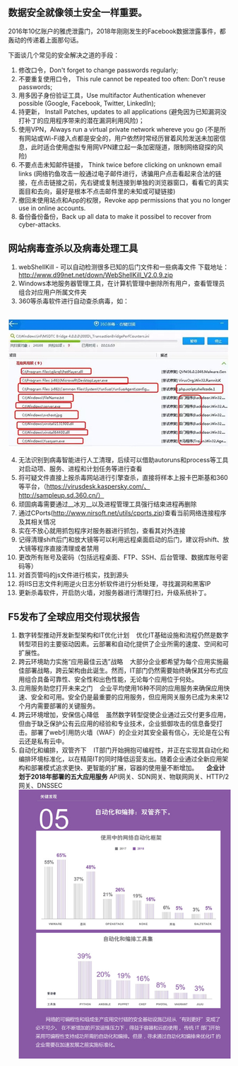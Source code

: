 
## 数据安全就像领土安全一样重要。
2016年10亿账户的雅虎泄露门，2018年刚刚发生的Facebook数据泄露事件，都轰动的传递着上面那句话。

下面谈几个常见的安全解决之道的手段：
1. 修改口令，Don't forget to change passwords regularly;
2. 不要重复使用口令， This rule cannot be repeated too often: Don't reuse passwords;
3. 用多因子身份验证工具，Use multifactor Authentication whenever possible (Google, Facebook, Twitter, LinkedIn);
4. 持更新， Install Patches, updates to all applications (避免因为已知漏洞没打补丁的应用程序带来的潜在漏洞利用风险)；
5. 使用VPN，Always run a virtual private network whereve you go (不是所有网站或Wi-Fi接入点都是安全的，用户依然时常经历冒着风险发送未加密信息，此时适合使用虚拟专用网VPN建立起一条加密隧道，限制网络窥探的风险)
6. 不要点击未知邮件链接， Think twice before clicking on unknown email links (网络钓鱼攻击一般通过电子邮件进行，诱骗用户点击看起来合法的链接，在点击链接之前，先右键或复制连接到单独的浏览器窗口，看看它的真实面目和去向，最好是根本不点击邮件里的未知或可疑链接)
7. 撤回未使用站点和App的权限，Revoke app permissions that you no longer use in online accounts. 
8. 备份备份备份，Back up all data to make it possibel to recover from cyber-attacks. 

## 网站病毒查杀以及病毒处理工具
1. webShellKill - 可以自动检测很多已知的后门文件和一些病毒文件 下载地址：http://www.d99net.net/down/WebShellKill_V2.0.9.zip 
2. Windows本地服务器管理工具，在计算机管理中删除所有用户，查看管理员组合对应用户所属文件夹
3. 360等杀毒软件进行自动查杀病毒，如： 

   ![alt text](https://github.com/bakerX/Diary/blob/master/images/virus.jpg)
   
4. 无法识别到病毒智能进行人工清理，后续可以借助autoruns和process等工具对启动项、服务、进程和计划任务等进行查看
5. 将可疑文件直接上报杀毒网站进行引擎查杀，直接将样本上报卡巴斯基和360等平台，（https://virusdesk.kaspersky.com/、http://sampleup.sd.360.cn/）
6. 顽固病毒需要通过__冰刃__以及进程管理工具强行结束进程再删除
7. 通过CPorts(http://www.nirsoft.net/utils/cports.zip)查看当前网络连接程序及其相关情况
8. 实在不放心就用抓包程序对服务器进行抓包，查看其对外连接
9. 记得清理shift后门和放大镜等可以利用远程桌面启动的后门，建议将shift、放大镜等程序直接清理或者禁用
10. 更改所有账号及密码（包括远程桌面、FTP、SSH、后台管理、数据库账号密码等）
11. 对首页管吗的js文件进行核实，找到源头
12. 将IIS日志文件利用逆火日志分析软件进行分析处理，寻找漏洞和黑客IP
13. 更新杀毒软件，开启防火墙，对服务器进行清理打扫，升级系统补丁。

##  F5发布了全球应用交付现状报告
01. 数字转型推动开发新型架构和IT优化计划
    优化IT基础设施和流程仍然是数字转型项目的主要驱动因素。云部署和自动化提供了企业所需的速度、空间和可扩展性。
02. 跨云环境助力实施“应用最佳云选”战略
    大部分企业都希望为每个应用实施最佳部署战略，跨云架构由此诞生。然而，IT部门仍然需要始终确保其分布式应用组合具备可靠性、安全性和出色性能，无论每个应用位于何处。
03. 应用服务助您打开未来之门
    企业平均使用16种不同的应用服务来确保应用快速、安全和可用。安全仍是最重要的应用服务，但应用网关服务已成为未来12个月内需要部署的关键服务。
04. 跨云环境增加，安保信心降低
    虽然数字转型促使企业通过云交付更多应用，但由于缺乏保护公有云应用的经验和专业技术，企业抵御攻击的信息备受打击。部署了web引用防火墙（WAF）的企业对其安全最有信心，无论是在公有云还是私有云中。
05. 自动化和编排，双管齐下
    IT部门开始拥抱可编程性，并正在实现其自动化和编排环境标准化，以在精简IT的同时降低运营支出。随着企业通过全新应用架构和部署模式追求更快、更智能的扩展，容器的使用量不断增加。
    
**企业计划于2018年部署的五大应用服务**
API网关、SDN网关、物联网网关、HTTP/2网关、DNSSEC
![alt text](https://github.com/bakerX/Diary/blob/master/images/prog2.jpg)
